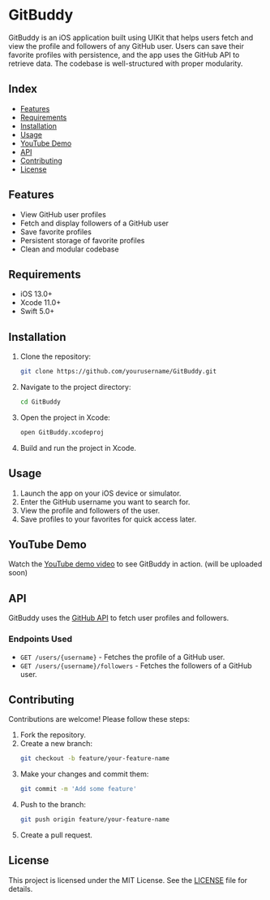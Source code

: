 # GitBuddy

GitBuddy is an iOS application built using UIKit that helps users fetch and view the profile and followers of any GitHub user. Users can save their favorite profiles with persistence, and the app uses the GitHub API to retrieve data. The codebase is well-structured with proper modularity.

## Index

- [Features](#features)
- [Requirements](#requirements)
- [Installation](#installation)
- [Usage](#usage)
- [YouTube Demo](#youtube-demo)
- [API](#api)
- [Contributing](#contributing)
- [License](#license)

## Features

- View GitHub user profiles
- Fetch and display followers of a GitHub user
- Save favorite profiles
- Persistent storage of favorite profiles
- Clean and modular codebase

## Requirements

- iOS 13.0+
- Xcode 11.0+
- Swift 5.0+

## Installation

1. Clone the repository:
    ```sh
    git clone https://github.com/yourusername/GitBuddy.git
    ```

2. Navigate to the project directory:
    ```sh
    cd GitBuddy
    ```

3. Open the project in Xcode:
    ```sh
    open GitBuddy.xcodeproj
    ```

4. Build and run the project in Xcode.

## Usage

1. Launch the app on your iOS device or simulator.
2. Enter the GitHub username you want to search for.
3. View the profile and followers of the user.
4. Save profiles to your favorites for quick access later.

## YouTube Demo

Watch the [YouTube demo video]() to see GitBuddy in action. (will be uploaded soon)

## API

GitBuddy uses the [GitHub API](https://docs.github.com/en/rest) to fetch user profiles and followers.

### Endpoints Used

- `GET /users/{username}` - Fetches the profile of a GitHub user.
- `GET /users/{username}/followers` - Fetches the followers of a GitHub user.

## Contributing

Contributions are welcome! Please follow these steps:

1. Fork the repository.
2. Create a new branch:
    ```sh
    git checkout -b feature/your-feature-name
    ```
3. Make your changes and commit them:
    ```sh
    git commit -m 'Add some feature'
    ```
4. Push to the branch:
    ```sh
    git push origin feature/your-feature-name
    ```
5. Create a pull request.

## License

This project is licensed under the MIT License. See the [LICENSE](LICENSE.md) file for details.
